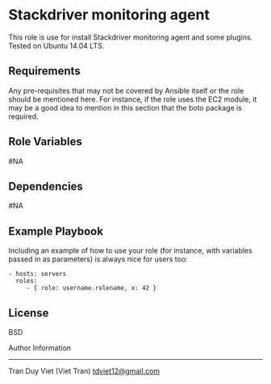 Stackdriver monitoring agent
=========

This role is use for install Stackdriver monitoring agent and some plugins.
Tested on Ubuntu 14.04 LTS.

Requirements
------------

Any pre-requisites that may not be covered by Ansible itself or the role should be mentioned here. For instance, if the role uses the EC2 module, it may be a good idea to mention in this section that the boto package is required.

Role Variables
--------------

#NA

Dependencies
------------

#NA

Example Playbook
----------------

Including an example of how to use your role (for instance, with variables passed in as parameters) is always nice for users too:

    - hosts: servers
      roles:
         - { role: username.rolename, x: 42 }

License
-------

BSD

Author Information

------------------
Tran Duy Viet (Viet Tran)
tdviet12@gmail.com
